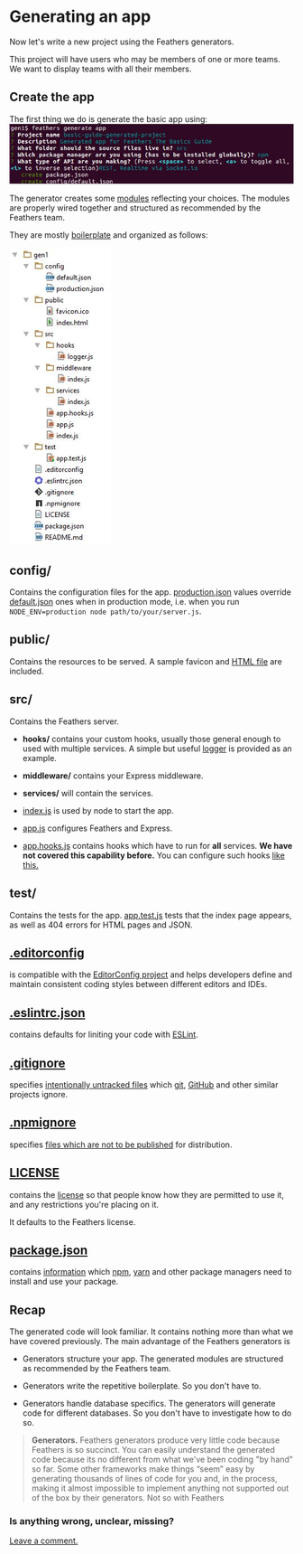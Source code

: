 # Generating an app

Now let's write a new project using the Feathers generators.

This project will have users who may be members of one or more teams.
We want to display teams with all their members.

## Create the app

The first thing we do is generate the basic app using:
![Generate app](../assets/gen-app.jpg)

The generator creates some
[modules](https://github.com/feathersjs/feathers-docs/blob/auk/examples/step/02/gen1/)
reflecting your choices.
The modules are properly wired together and structured as recommended by the Feathers team.

They are mostly [boilerplate](https://en.wikipedia.org/wiki/Boilerplate_code)
and organized as follows:

![Generate app structure](../assets/gen-app-dir.jpg)

## config/
 
Contains the configuration files for the app.
[production.json](https://github.com/feathersjs/feathers-docs/blob/auk/examples/step/02/gen1/config/production.json)
values override
[default.json](https://github.com/feathersjs/feathers-docs/blob/auk/examples/step/02/gen1/config/default.json)
ones when in production mode,
i.e. when you run `NODE_ENV=production node path/to/your/server.js`.

## public/
 
Contains the resources to be served.
A sample favicon and
[HTML file](https://github.com/feathersjs/feathers-docs/blob/auk/examples/step/02/gen1/public/index.html)
are included.

## src/
 
Contains the Feathers server.
    
- **hooks/** contains your custom hooks,
usually those general enough to used with multiple services.
A simple but useful
[logger](https://github.com/feathersjs/feathers-docs/blob/auk/examples/step/02/gen1/src/hooks/logger.js)
is provided as an example.
    
- **middleware/** contains your Express middleware.
    
- **services/** will contain the services.

- [index.js](https://github.com/feathersjs/feathers-docs/blob/auk/examples/step/02/gen1/src/index.js)
is used by node to start the app.
    
- [app.js](https://github.com/feathersjs/feathers-docs/blob/auk/examples/step/02/gen1/src/app.js)
configures Feathers and Express.

- [app.hooks.js](https://github.com/feathersjs/feathers-docs/blob/auk/examples/step/02/gen1/src/app.hooks.js)
contains hooks which have to run for **all** services.
**We have not covered this capability before.**
You can configure such hooks
[like this.](https://github.com/feathersjs/feathers-docs/blob/auk/examples/step/02/gen1/src/app.js#L43)
 
## test/

Contains the tests for the app.
[app.test.js](https://github.com/feathersjs/feathers-docs/blob/auk/examples/step/02/gen1/test/app.test.js)
tests that the index page appears, as well as 404 errors for HTML pages and JSON.

## [.editorconfig](https://github.com/feathersjs/feathers-docs/blob/auk/examples/step/02/gen1/.editorconfig)
is compatible with the [EditorConfig project](http://editorconfig.org/)
and helps developers define and maintain consistent coding styles between different editors and IDEs.

## [.eslintrc.json](https://github.com/feathersjs/feathers-docs/blob/auk/examples/step/02/gen1/.eslintrc.json)
contains defaults for liniting your code with
[ESLint](http://eslint.org/docs/user-guide/getting##started).

## [.gitignore](https://github.com/feathersjs/feathers-docs/blob/auk/examples/step/02/gen1/.gitignore)
specifies
[intentionally untracked files](https://git-scm.com/docs/gitignore)
which
[git](https://git-scm.com/),
[GitHub](https://github.com/)
and other similar projects ignore.

## [.npmignore](https://github.com/feathersjs/feathers-docs/blob/auk/examples/step/02/gen1/.npmignore)
specifies
[files which are not to be published](https://docs.npmjs.com/misc/developers#keeping-files-out-of-your-package)
for distribution.

## [LICENSE](https://github.com/feathersjs/feathers-docs/blob/auk/examples/step/02/gen1/LICENSE)
contains the [license](https://docs.npmjs.com/files/package.json#license)
so that people know how they are permitted to use it, and any restrictions you're placing on it.

It defaults to the Feathers license.

## [package.json](https://github.com/feathersjs/feathers-docs/blob/auk/examples/step/02/gen1/package.json)
contains [information](https://docs.npmjs.com/files/package.json)
which
[npm](https://docs.npmjs.com/),
[yarn](https://yarnpkg.com/en/)
and other package managers need to install and use your package.

## Recap

The generated code will look familiar.
It contains nothing more than what we have covered previously.
The main advantage of the Feathers generators is

- Generators structure your app.
The generated modules are structured as recommended by the Feathers team.

- Generators write the repetitive boilerplate.
So you don't have to.

- Generators handle database specifics.
The generators will generate code for different databases.
So you don't have to investigate how to do so.

> **Generators.**
Feathers generators produce very little code because Feathers is so succinct.
You can easily understand the generated code because its no different from what we've been
coding "by hand" so far.
Some other frameworks make things “seem” easy by generating thousands of lines of code for you
and, in the process, making it almost impossible to implement anything not supported out of the box
by their generators.
Not so with Feathers

### Is anything wrong, unclear, missing?
[Leave a comment.](https://github.com/feathersjs/feathers-guide/issues/new?title=Comment:Step-Generators-App&body=Comment:Step-Generators-App)
